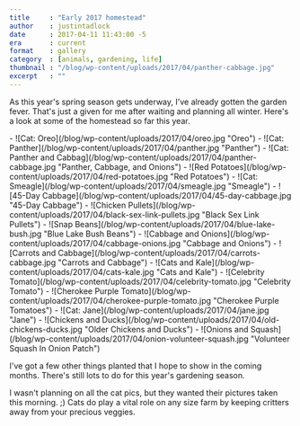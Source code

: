 ```yaml
---
title     : "Early 2017 homestead"
author    : justintadlock
date      : 2017-04-11 11:43:00 -5
era       : current
format    : gallery
category  : [animals, gardening, life]
thumbnail : "/blog/wp-content/uploads/2017/04/panther-cabbage.jpg"
excerpt   : ""
---
```


As this year's spring season gets underway, I've already gotten the garden fever.  That's just a given for me after waiting and planning all winter.  Here's a look at some of the homestead so far this year.

<div class="block-gallery columns-2 alignwide" markdown="1">
- ![Cat: Oreo](/blog/wp-content/uploads/2017/04/oreo.jpg "Oreo")
- ![Cat: Panther](/blog/wp-content/uploads/2017/04/panther.jpg "Panther")
- ![Cat: Panther and Cabbag](/blog/wp-content/uploads/2017/04/panther-cabbage.jpg "Panther, Cabbage, and Onions")
- ![Red Potatoes](/blog/wp-content/uploads/2017/04/red-potatoes.jpg "Red Potatoes")
- ![Cat: Smeagle](/blog/wp-content/uploads/2017/04/smeagle.jpg "Smeagle")
- ![45-Day Cabbage](/blog/wp-content/uploads/2017/04/45-day-cabbage.jpg "45-Day Cabbage")
- ![Chicken Pullets](/blog/wp-content/uploads/2017/04/black-sex-link-pullets.jpg "Black Sex Link Pullets")
- ![Snap Beans](/blog/wp-content/uploads/2017/04/blue-lake-bush.jpg "Blue Lake Bush Beans")
- ![Cabbage and Onions](/blog/wp-content/uploads/2017/04/cabbage-onions.jpg "Cabbage and Onions")
- ![Carrots and Cabbage](/blog/wp-content/uploads/2017/04/carrots-cabbage.jpg "Carrots and Cabbage")
- ![Cats and Kale](/blog/wp-content/uploads/2017/04/cats-kale.jpg "Cats and Kale")
- ![Celebrity Tomato](/blog/wp-content/uploads/2017/04/celebrity-tomato.jpg "Celebrity Tomato")
- ![Cherokee Purple Tomato](/blog/wp-content/uploads/2017/04/cherokee-purple-tomato.jpg "Cherokee Purple Tomatoes")
- ![Cat: Jane](/blog/wp-content/uploads/2017/04/jane.jpg "Jane")
- ![Chickens and Ducks](/blog/wp-content/uploads/2017/04/old-chickens-ducks.jpg "Older Chickens and Ducks")
- ![Onions and Squash](/blog/wp-content/uploads/2017/04/onion-volunteer-squash.jpg "Volunteer Squash In Onion Patch")
</div>

I've got a few other things planted that I hope to show in the coming months.  There's still lots to do for this year's gardening season.

I wasn't planning on all the cat pics, but they wanted their pictures taken this morning. ;) Cats do play a vital role on any size farm by keeping critters away from your precious veggies.
